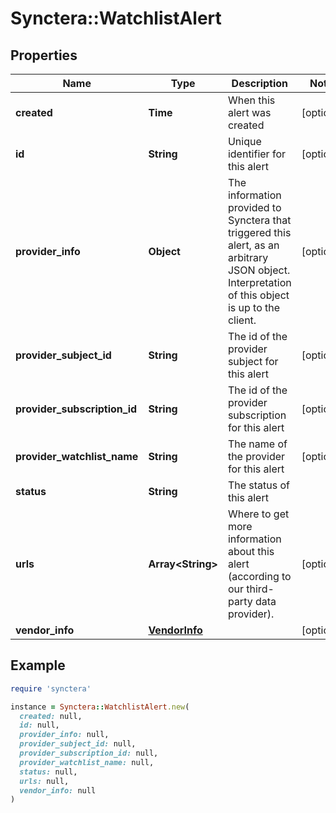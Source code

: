 # Synctera::WatchlistAlert

## Properties

| Name | Type | Description | Notes |
| ---- | ---- | ----------- | ----- |
| **created** | **Time** | When this alert was created | [optional] |
| **id** | **String** | Unique identifier for this alert | [optional] |
| **provider_info** | **Object** | The information provided to Synctera that triggered this alert, as an arbitrary JSON object. Interpretation of this object is up to the client.  | [optional] |
| **provider_subject_id** | **String** | The id of the provider subject for this alert | [optional] |
| **provider_subscription_id** | **String** | The id of the provider subscription for this alert | [optional] |
| **provider_watchlist_name** | **String** | The name of the provider for this alert | [optional] |
| **status** | **String** | The status of this alert |  |
| **urls** | **Array&lt;String&gt;** | Where to get more information about this alert (according to our third-party data provider).  | [optional] |
| **vendor_info** | [**VendorInfo**](VendorInfo.md) |  | [optional] |

## Example

```ruby
require 'synctera'

instance = Synctera::WatchlistAlert.new(
  created: null,
  id: null,
  provider_info: null,
  provider_subject_id: null,
  provider_subscription_id: null,
  provider_watchlist_name: null,
  status: null,
  urls: null,
  vendor_info: null
)
```

